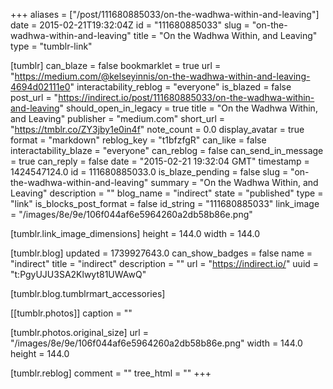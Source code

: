 +++
aliases = ["/post/111680885033/on-the-wadhwa-within-and-leaving"]
date = 2015-02-21T19:32:04Z
id = "111680885033"
slug = "on-the-wadhwa-within-and-leaving"
title = "On the Wadhwa Within, and Leaving"
type = "tumblr-link"

[tumblr]
can_blaze = false
bookmarklet = true
url = "https://medium.com/@kelseyinnis/on-the-wadhwa-within-and-leaving-4694d02111e0"
interactability_reblog = "everyone"
is_blazed = false
post_url = "https://indirect.io/post/111680885033/on-the-wadhwa-within-and-leaving"
should_open_in_legacy = true
title = "On the Wadhwa Within, and Leaving"
publisher = "medium.com"
short_url = "https://tmblr.co/ZY3jby1e0in4f"
note_count = 0.0
display_avatar = true
format = "markdown"
reblog_key = "t1bfzfgR"
can_like = false
interactability_blaze = "everyone"
can_reblog = false
can_send_in_message = true
can_reply = false
date = "2015-02-21 19:32:04 GMT"
timestamp = 1424547124.0
id = 111680885033.0
is_blaze_pending = false
slug = "on-the-wadhwa-within-and-leaving"
summary = "On the Wadhwa Within, and Leaving"
description = ""
blog_name = "indirect"
state = "published"
type = "link"
is_blocks_post_format = false
id_string = "111680885033"
link_image = "/images/8e/9e/106f044af6e5964260a2db58b86e.png"

[tumblr.link_image_dimensions]
height = 144.0
width = 144.0

[tumblr.blog]
updated = 1739927643.0
can_show_badges = false
name = "indirect"
title = "indirect"
description = ""
url = "https://indirect.io/"
uuid = "t:PgyUJU3SA2Klwyt81UWAwQ"

[tumblr.blog.tumblrmart_accessories]

[[tumblr.photos]]
caption = ""

[tumblr.photos.original_size]
url = "/images/8e/9e/106f044af6e5964260a2db58b86e.png"
width = 144.0
height = 144.0

[tumblr.reblog]
comment = ""
tree_html = ""
+++
